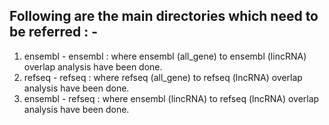## Following are the main directories which need to be referred : - </br>
1. ensembl - ensembl : where ensembl (all_gene) to ensembl (lincRNA) overlap analysis have been done. </br>
2. refseq - refseq : where refseq (all_gene) to refseq (lncRNA) overlap analysis have been done. </br>
3. ensembl - refseq : where ensembl (lincRNA) to refseq (lncRNA) overlap analysis have been done. </br>

